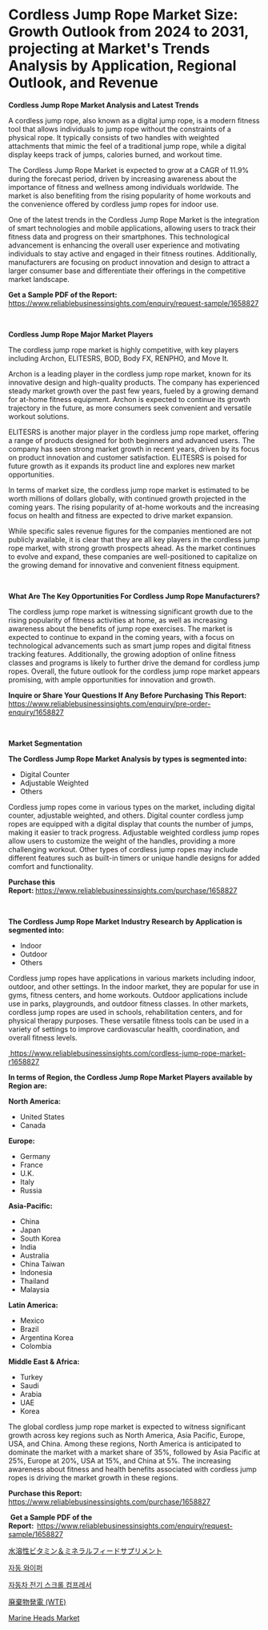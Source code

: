 <p><h1>Cordless Jump Rope Market Size: Growth Outlook from 2024 to 2031, projecting at Market's Trends Analysis by Application, Regional Outlook, and Revenue</h1></p><p><strong>Cordless Jump Rope Market Analysis and Latest Trends</strong></p>
<p><p>A cordless jump rope, also known as a digital jump rope, is a modern fitness tool that allows individuals to jump rope without the constraints of a physical rope. It typically consists of two handles with weighted attachments that mimic the feel of a traditional jump rope, while a digital display keeps track of jumps, calories burned, and workout time.</p><p>The Cordless Jump Rope Market is expected to grow at a CAGR of 11.9% during the forecast period, driven by increasing awareness about the importance of fitness and wellness among individuals worldwide. The market is also benefiting from the rising popularity of home workouts and the convenience offered by cordless jump ropes for indoor use.</p><p>One of the latest trends in the Cordless Jump Rope Market is the integration of smart technologies and mobile applications, allowing users to track their fitness data and progress on their smartphones. This technological advancement is enhancing the overall user experience and motivating individuals to stay active and engaged in their fitness routines. Additionally, manufacturers are focusing on product innovation and design to attract a larger consumer base and differentiate their offerings in the competitive market landscape.</p></p>
<p><strong>Get a Sample PDF of the Report:&nbsp;</strong> <a href="https://www.reliablebusinessinsights.com/enquiry/request-sample/1658827">https://www.reliablebusinessinsights.com/enquiry/request-sample/1658827</a></p>
<p>&nbsp;</p>
<p><strong>Cordless Jump Rope Major Market Players</strong></p>
<p><p>The cordless jump rope market is highly competitive, with key players including Archon, ELITESRS, BOD, Body FX, RENPHO, and Move It. </p><p>Archon is a leading player in the cordless jump rope market, known for its innovative design and high-quality products. The company has experienced steady market growth over the past few years, fueled by a growing demand for at-home fitness equipment. Archon is expected to continue its growth trajectory in the future, as more consumers seek convenient and versatile workout solutions.</p><p>ELITESRS is another major player in the cordless jump rope market, offering a range of products designed for both beginners and advanced users. The company has seen strong market growth in recent years, driven by its focus on product innovation and customer satisfaction. ELITESRS is poised for future growth as it expands its product line and explores new market opportunities.</p><p>In terms of market size, the cordless jump rope market is estimated to be worth millions of dollars globally, with continued growth projected in the coming years. The rising popularity of at-home workouts and the increasing focus on health and fitness are expected to drive market expansion.</p><p>While specific sales revenue figures for the companies mentioned are not publicly available, it is clear that they are all key players in the cordless jump rope market, with strong growth prospects ahead. As the market continues to evolve and expand, these companies are well-positioned to capitalize on the growing demand for innovative and convenient fitness equipment.</p></p>
<p>&nbsp;</p>
<p><strong>What Are The Key Opportunities For Cordless Jump Rope Manufacturers?</strong></p>
<p><p>The cordless jump rope market is witnessing significant growth due to the rising popularity of fitness activities at home, as well as increasing awareness about the benefits of jump rope exercises. The market is expected to continue to expand in the coming years, with a focus on technological advancements such as smart jump ropes and digital fitness tracking features. Additionally, the growing adoption of online fitness classes and programs is likely to further drive the demand for cordless jump ropes. Overall, the future outlook for the cordless jump rope market appears promising, with ample opportunities for innovation and growth.</p></p>
<p><strong>Inquire or Share Your Questions If Any Before Purchasing This Report:</strong> <a href="https://www.reliablebusinessinsights.com/enquiry/pre-order-enquiry/1658827">https://www.reliablebusinessinsights.com/enquiry/pre-order-enquiry/1658827</a></p>
<p>&nbsp;</p>
<p><strong>Market Segmentation</strong></p>
<p><strong>The Cordless Jump Rope Market Analysis by types is segmented into:</strong></p>
<p><ul><li>Digital Counter</li><li>Adjustable Weighted</li><li>Others</li></ul></p>
<p><p>Cordless jump ropes come in various types on the market, including digital counter, adjustable weighted, and others. Digital counter cordless jump ropes are equipped with a digital display that counts the number of jumps, making it easier to track progress. Adjustable weighted cordless jump ropes allow users to customize the weight of the handles, providing a more challenging workout. Other types of cordless jump ropes may include different features such as built-in timers or unique handle designs for added comfort and functionality.</p></p>
<p><strong>Purchase this Report:&nbsp;</strong><a href="https://www.reliablebusinessinsights.com/purchase/1658827">https://www.reliablebusinessinsights.com/purchase/1658827</a></p>
<p>&nbsp;</p>
<p><strong>The Cordless Jump Rope Market Industry Research by Application is segmented into:</strong></p>
<p><ul><li>Indoor</li><li>Outdoor</li><li>Others</li></ul></p>
<p><p>Cordless jump ropes have applications in various markets including indoor, outdoor, and other settings. In the indoor market, they are popular for use in gyms, fitness centers, and home workouts. Outdoor applications include use in parks, playgrounds, and outdoor fitness classes. In other markets, cordless jump ropes are used in schools, rehabilitation centers, and for physical therapy purposes. These versatile fitness tools can be used in a variety of settings to improve cardiovascular health, coordination, and overall fitness levels.</p></p>
<p><a href="https://www.reliablebusinessinsights.com/cordless-jump-rope-market-r1658827">&nbsp;https://www.reliablebusinessinsights.com/cordless-jump-rope-market-r1658827</a></p>
<p><strong>In terms of Region, the Cordless Jump Rope Market Players available by Region are:</strong></p>
<p>
    <p> <strong> North America: </strong>
        <ul>
            <li>United States</li>
            <li>Canada</li>
        </ul>
        </p> 
    <p> <strong> Europe: </strong>
        <ul>
            <li>Germany</li>
            <li>France</li>
            <li>U.K.</li>
            <li>Italy</li>
            <li>Russia</li>
        </ul>
        </p> 
    <p> <strong> Asia-Pacific: </strong>
        <ul>
            <li>China</li>
            <li>Japan</li>
            <li>South Korea</li>
            <li>India</li>
            <li>Australia</li>
            <li>China Taiwan</li>
            <li>Indonesia</li>
            <li>Thailand</li>
            <li>Malaysia</li>
        </ul>
        </p> 
    <p> <strong> Latin America: </strong>
        <ul>
            <li>Mexico</li>
            <li>Brazil</li>
            <li>Argentina Korea</li>
            <li>Colombia</li>
        </ul>
        </p> 
    <p> <strong> Middle East & Africa: </strong>
        <ul>
            <li>Turkey</li>
            <li>Saudi</li>
            <li>Arabia</li>
            <li>UAE</li>
            <li>Korea</li>
        </ul>
    </p>
    </p>
<p><p>The global cordless jump rope market is expected to witness significant growth across key regions such as North America, Asia Pacific, Europe, USA, and China. Among these regions, North America is anticipated to dominate the market with a market share of 35%, followed by Asia Pacific at 25%, Europe at 20%, USA at 15%, and China at 5%. The increasing awareness about fitness and health benefits associated with cordless jump ropes is driving the market growth in these regions.</p></p>
<p><strong>Purchase this Report: </strong><a href="https://www.reliablebusinessinsights.com/purchase/1658827">https://www.reliablebusinessinsights.com/purchase/1658827</a></p>
<p>&nbsp;<strong>Get a Sample PDF of the Report:&nbsp;&nbsp;</strong><a href="https://www.reliablebusinessinsights.com/enquiry/request-sample/1658827">https://www.reliablebusinessinsights.com/enquiry/request-sample/1658827</a></p>
<p><strong></strong></p>
<p><p><a href="https://medium.com/@stantonhane1/%E6%B0%B4%E6%BA%B6%E6%80%A7%E3%83%93%E3%82%BF%E3%83%9F%E3%83%B3-%E3%83%9F%E3%83%8D%E3%83%A9%E3%83%AB%E9%A3%BC%E6%96%99%E3%82%B5%E3%83%97%E3%83%AA%E3%83%A1%E3%83%B3%E3%83%88%E5%B8%82%E5%A0%B4%E8%A6%8F%E6%A8%A1%E3%81%AF%E5%B9%B4%E7%8E%87-%E3%81%A7%E6%88%90%E9%95%B7%E3%81%97%E3%81%A6%E3%81%8A%E3%82%8A-%E3%81%93%E3%81%AE%E3%83%AC%E3%83%9D%E3%83%BC%E3%83%88%E3%81%AF%E3%82%BF%E3%82%A4%E3%83%97-%E3%82%A2%E3%83%97%E3%83%AA%E3%82%B1%E3%83%BC%E3%82%B7%E3%83%A7%E3%83%B3-%E6%88%90%E9%95%B7-%E3%81%8A%E3%82%88%E3%81%B32024%E5%B9%B4%E3%81%8B%E3%82%892031%E5%B9%B4%E3%81%BE%E3%81%A7%E3%81%AE%E4%BA%88%E6%B8%AC%E3%81%AB%E9%96%A2%E3%81%99%E3%82%8B%E5%88%86%E6%9E%90%E3%82%92%E3%82%AB%E3%83%90%E3%83%BC%E3%81%97%E3%81%A6%E3%81%84%E3%81%BE%E3%81%99-12737ccead24">水溶性ビタミン＆ミネラルフィードサプリメント</a></p><p><a href="https://github.com/RichardLueilwitz787/Market-Research-Report-List-2/blob/main/2968487147462.md">자동 와이퍼</a></p><p><a href="https://github.com/fredrickeglers/Market-Research-Report-List-2/blob/main/1398068147461.md">자동차 전기 스크롤 컴프레서</a></p><p><a href="https://medium.com/@antonehyatt1/2024%E5%B9%B4%E3%81%8B%E3%82%892031%E5%B9%B4%E3%81%BE%E3%81%A7%E3%81%AE%E4%B8%96%E7%95%8C%E3%81%AE%E5%BB%83%E6%A3%84%E7%89%A9%E3%81%8B%E3%82%89%E3%82%A8%E3%83%8D%E3%83%AB%E3%82%AE%E3%83%BC-wte-%E5%B8%82%E5%A0%B4%E3%81%AE%E7%B6%B2%E7%BE%85%E7%9A%84%E3%81%AA%E5%88%86%E6%9E%90-%E6%88%90%E9%95%B7%E5%82%BE%E5%90%91%E3%81%A8%E5%B8%82%E5%A0%B4%E4%BA%88%E6%B8%AC-572beca39659">廃棄物発電 (WTE)</a></p><p><a href="https://issuu.com/reportprime-2/docs/marine-heads-market-size-2030.pptx">Marine Heads Market</a></p></p>